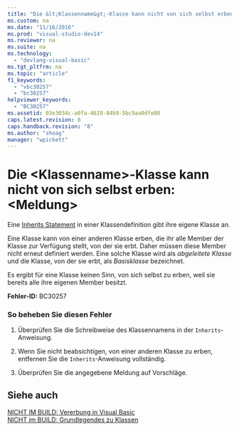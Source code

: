 ```yaml
---
title: "Die &lt;Klassenname&gt;-Klasse kann nicht von sich selbst erben: &lt;Meldung&gt;"
ms.custom: na
ms.date: "11/16/2016"
ms.prod: "visual-studio-dev14"
ms.reviewer: na
ms.suite: na
ms.technology: 
  - "devlang-visual-basic"
ms.tgt_pltfrm: na
ms.topic: "article"
f1_keywords: 
  - "vbc30257"
  - "bc30257"
helpviewer_keywords: 
  - "BC30257"
ms.assetid: 03e3034c-a0fa-4619-84b9-5bc9aa0dfe80
caps.latest.revision: 8
caps.handback.revision: "8"
ms.author: "shoag"
manager: "wpickett"
---
```

# Die &lt;Klassenname&gt;-Klasse kann nicht von sich selbst erben: &lt;Meldung&gt;
Eine [Inherits Statement](../Topic/Inherits%20Statement.md) in einer Klassendefinition gibt ihre eigene Klasse an.  
  
 Eine Klasse kann von einer anderen Klasse erben, die ihr alle Member der Klasse zur Verfügung stellt, von der sie erbt. Daher müssen diese Member nicht erneut definiert werden. Eine solche Klasse wird als *abgeleitete Klasse* und die Klasse, von der sie erbt, als *Basisklasse* bezeichnet.  
  
 Es ergibt für eine Klasse keinen Sinn, von sich selbst zu erben, weil sie bereits alle ihre eigenen Member besitzt.  
  
 **Fehler\-ID:** BC30257  
  
### So beheben Sie diesen Fehler  
  
1.  Überprüfen Sie die Schreibweise des Klassennamens in der `Inherits`\-Anweisung.  
  
2.  Wenn Sie nicht beabsichtigen, von einer anderen Klasse zu erben, entfernen Sie die `Inherits`\-Anweisung vollständig.  
  
3.  Überprüfen Sie die angegebene Meldung auf Vorschläge.  
  
## Siehe auch  
 [NICHT IM BUILD: Vererbung in Visual Basic](assetId:///e5e6e240-ed31-4657-820c-079b7c79313c)   
 [NICHT im BUILD: Grundlegendes zu Klassen](assetId:///cc2355a2-cb98-4353-9440-736585aec46c)